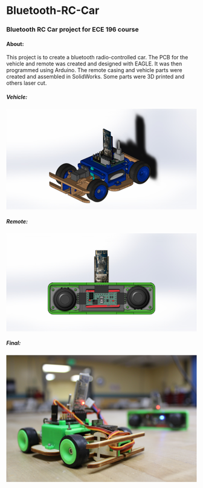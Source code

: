 # Bluetooth-RC-Car
### Bluetooth RC Car project for ECE 196 course

#### About:
This project is to create a bluetooth radio-controlled car. The PCB for the vehicle and remote was created and designed with EAGLE. It was then programmed using Arduino. The remote casing and vehicle parts were created and assembled in SolidWorks. Some parts were 3D printed and others laser cut.

##### Vehicle:
![Vehicle](Complete-Car.JPG)

##### Remote:
![Remote](Complete-Remote.JPG)

##### Final:
![Vehicle](bt_rc_car.JPG)
